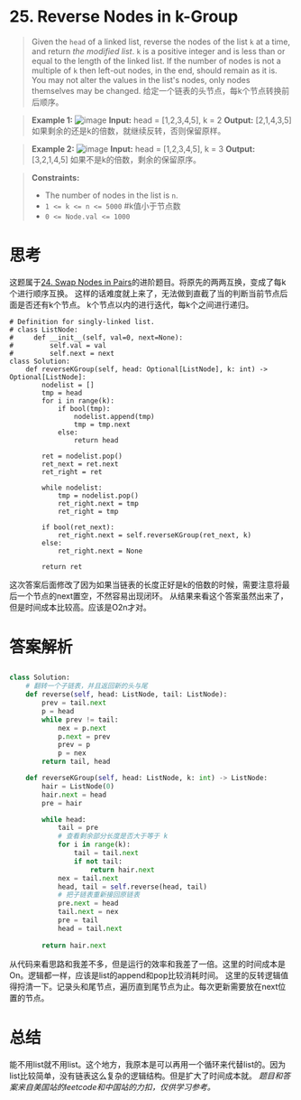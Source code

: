 # 25. Reverse Nodes in k-Group
>Given the `head` of a linked list, reverse the nodes of the list `k` at a time, and return *the modified list*.
`k` is a positive integer and is less than or equal to the length of the linked list. If the number of nodes is not a multiple of `k` then left-out nodes, in the end, should remain as it is.
You may not alter the values in the list's nodes, only nodes themselves may be changed.
给定一个链表的头节点，每k个节点转换前后顺序。

>**Example 1:**
![image](https://upload-images.jianshu.io/upload_images/10481414-b4a9265937da5fda.jpg?imageMogr2/auto-orient/strip%7CimageView2/2/w/1240)
**Input:** head = [1,2,3,4,5], k = 2
**Output:** [2,1,4,3,5]
如果剩余的还是k的倍数，就继续反转，否则保留原样。

>**Example 2:**
![image](https://upload-images.jianshu.io/upload_images/10481414-25ead2cc68313dc2.jpg?imageMogr2/auto-orient/strip%7CimageView2/2/w/1240)
**Input:** head = [1,2,3,4,5], k = 3
**Output:** [3,2,1,4,5]
如果不是k的倍数，剩余的保留原序。

>**Constraints:**
>*   The number of nodes in the list is `n`.
>*   `1 <= k <= n <= 5000` #k值小于节点数
>*   `0 <= Node.val <= 1000`

# 思考
这题属于[24. Swap Nodes in Pairs](https://www.jianshu.com/p/869049f77d95)的进阶题目。将原先的两两互换，变成了每k个进行顺序互换。
这样的话难度就上来了，无法做到直截了当的判断当前节点后面是否还有k个节点。
k个节点以内的进行迭代，每k个之间进行递归。
```python3
# Definition for singly-linked list.
# class ListNode:
#     def __init__(self, val=0, next=None):
#         self.val = val
#         self.next = next
class Solution:
    def reverseKGroup(self, head: Optional[ListNode], k: int) -> Optional[ListNode]:
        nodelist = []
        tmp = head
        for i in range(k):
            if bool(tmp):
                nodelist.append(tmp)
                tmp = tmp.next
            else:
                return head
            
        ret = nodelist.pop()
        ret_next = ret.next
        ret_right = ret
        
        while nodelist:
            tmp = nodelist.pop()
            ret_right.next = tmp
            ret_right = tmp
            
        if bool(ret_next):
            ret_right.next = self.reverseKGroup(ret_next, k)
        else:
            ret_right.next = None
            
        return ret
```
这次答案后面修改了因为如果当链表的长度正好是k的倍数的时候，需要注意将最后一个节点的next置空，不然容易出现闭环。
从结果来看这个答案虽然出来了，但是时间成本比较高。应该是O2n才对。
# 答案解析
##
```python
class Solution:
    # 翻转一个子链表，并且返回新的头与尾
    def reverse(self, head: ListNode, tail: ListNode):
        prev = tail.next
        p = head
        while prev != tail:
            nex = p.next
            p.next = prev
            prev = p
            p = nex
        return tail, head

    def reverseKGroup(self, head: ListNode, k: int) -> ListNode:
        hair = ListNode(0)
        hair.next = head
        pre = hair

        while head:
            tail = pre
            # 查看剩余部分长度是否大于等于 k
            for i in range(k):
                tail = tail.next
                if not tail:
                    return hair.next
            nex = tail.next
            head, tail = self.reverse(head, tail)
            # 把子链表重新接回原链表
            pre.next = head
            tail.next = nex
            pre = tail
            head = tail.next
        
        return hair.next
```
从代码来看思路和我差不多，但是运行的效率和我差了一倍。这里的时间成本是On。逻辑都一样，应该是list的append和pop比较消耗时间。
这里的反转逻辑值得捋清一下。记录头和尾节点，遍历直到尾节点为止。每次更新需要放在next位置的节点。
# 总结
能不用list就不用list。这个地方，我原本是可以再用一个循环来代替list的。因为list比较简单，没有链表这么复杂的逻辑结构。但是扩大了时间成本就。
*题目和答案来自美国站的leetcode和中国站的力扣，仅供学习参考。*